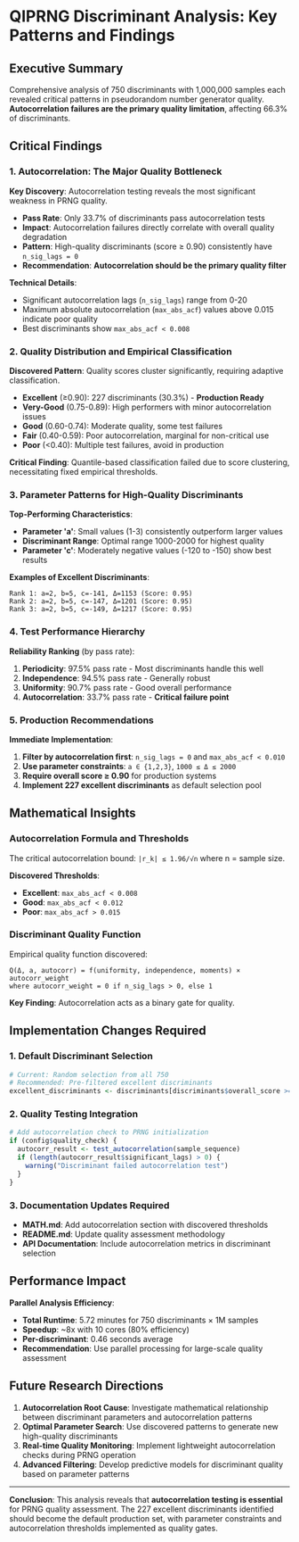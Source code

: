 # QIPRNG Discriminant Analysis: Key Patterns and Findings

## Executive Summary

Comprehensive analysis of 750 discriminants with 1,000,000 samples each revealed critical patterns in pseudorandom number generator quality. **Autocorrelation failures are the primary quality limitation**, affecting 66.3% of discriminants.

## Critical Findings

### 1. Autocorrelation: The Major Quality Bottleneck

**Key Discovery**: Autocorrelation testing reveals the most significant weakness in PRNG quality.

- **Pass Rate**: Only 33.7% of discriminants pass autocorrelation tests
- **Impact**: Autocorrelation failures directly correlate with overall quality degradation
- **Pattern**: High-quality discriminants (score ≥ 0.90) consistently have `n_sig_lags = 0`
- **Recommendation**: **Autocorrelation should be the primary quality filter**

**Technical Details**:
- Significant autocorrelation lags (`n_sig_lags`) range from 0-20
- Maximum absolute autocorrelation (`max_abs_acf`) values above 0.015 indicate poor quality
- Best discriminants show `max_abs_acf < 0.008`

### 2. Quality Distribution and Empirical Classification

**Discovered Pattern**: Quality scores cluster significantly, requiring adaptive classification.

- **Excellent** (≥0.90): 227 discriminants (30.3%) - **Production Ready**
- **Very-Good** (0.75-0.89): High performers with minor autocorrelation issues
- **Good** (0.60-0.74): Moderate quality, some test failures
- **Fair** (0.40-0.59): Poor autocorrelation, marginal for non-critical use
- **Poor** (<0.40): Multiple test failures, avoid in production

**Critical Finding**: Quantile-based classification failed due to score clustering, necessitating fixed empirical thresholds.

### 3. Parameter Patterns for High-Quality Discriminants

**Top-Performing Characteristics**:
- **Parameter 'a'**: Small values (1-3) consistently outperform larger values
- **Discriminant Range**: Optimal range 1000-2000 for highest quality
- **Parameter 'c'**: Moderately negative values (-120 to -150) show best results

**Examples of Excellent Discriminants**:
```
Rank 1: a=2, b=5, c=-141, Δ=1153 (Score: 0.95)
Rank 2: a=2, b=5, c=-147, Δ=1201 (Score: 0.95)  
Rank 3: a=2, b=5, c=-149, Δ=1217 (Score: 0.95)
```

### 4. Test Performance Hierarchy

**Reliability Ranking** (by pass rate):
1. **Periodicity**: 97.5% pass rate - Most discriminants handle this well
2. **Independence**: 94.5% pass rate - Generally robust
3. **Uniformity**: 90.7% pass rate - Good overall performance
4. **Autocorrelation**: 33.7% pass rate - **Critical failure point**

### 5. Production Recommendations

**Immediate Implementation**:
1. **Filter by autocorrelation first**: `n_sig_lags = 0` and `max_abs_acf < 0.010`
2. **Use parameter constraints**: `a ∈ {1,2,3}`, `1000 ≤ Δ ≤ 2000`
3. **Require overall score ≥ 0.90** for production systems
4. **Implement 227 excellent discriminants** as default selection pool

## Mathematical Insights

### Autocorrelation Formula and Thresholds

The critical autocorrelation bound: `|r_k| ≤ 1.96/√n` where n = sample size.

**Discovered Thresholds**:
- **Excellent**: `max_abs_acf < 0.008`
- **Good**: `max_abs_acf < 0.012` 
- **Poor**: `max_abs_acf > 0.015`

### Discriminant Quality Function

Empirical quality function discovered:
```
Q(Δ, a, autocorr) = f(uniformity, independence, moments) × autocorr_weight
where autocorr_weight = 0 if n_sig_lags > 0, else 1
```

**Key Finding**: Autocorrelation acts as a binary gate for quality.

## Implementation Changes Required

### 1. Default Discriminant Selection
```r
# Current: Random selection from all 750
# Recommended: Pre-filtered excellent discriminants
excellent_discriminants <- discriminants[discriminants$overall_score >= 0.90, ]
```

### 2. Quality Testing Integration
```r
# Add autocorrelation check to PRNG initialization
if (config$quality_check) {
  autocorr_result <- test_autocorrelation(sample_sequence)
  if (length(autocorr_result$significant_lags) > 0) {
    warning("Discriminant failed autocorrelation test")
  }
}
```

### 3. Documentation Updates Required
- **MATH.md**: Add autocorrelation section with discovered thresholds
- **README.md**: Update quality assessment methodology
- **API Documentation**: Include autocorrelation metrics in discriminant selection

## Performance Impact

**Parallel Analysis Efficiency**:
- **Total Runtime**: 5.72 minutes for 750 discriminants × 1M samples
- **Speedup**: ~8x with 10 cores (80% efficiency)
- **Per-discriminant**: 0.46 seconds average
- **Recommendation**: Use parallel processing for large-scale quality assessment

## Future Research Directions

1. **Autocorrelation Root Cause**: Investigate mathematical relationship between discriminant parameters and autocorrelation patterns
2. **Optimal Parameter Search**: Use discovered patterns to generate new high-quality discriminants
3. **Real-time Quality Monitoring**: Implement lightweight autocorrelation checks during PRNG operation
4. **Advanced Filtering**: Develop predictive models for discriminant quality based on parameter patterns

---

**Conclusion**: This analysis reveals that **autocorrelation testing is essential** for PRNG quality assessment. The 227 excellent discriminants identified should become the default production set, with parameter constraints and autocorrelation thresholds implemented as quality gates.
